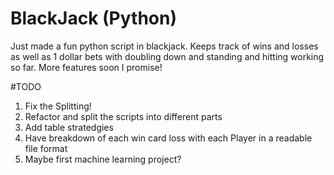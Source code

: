 # BlackJack (Python)
Just made a fun python script in blackjack. Keeps track of wins and losses as well as 1 dollar bets with doubling down and standing and hitting working so far. More features soon I promise!

#TODO
1. Fix the Splitting!
2. Refactor and split the scripts into different parts
3. Add table stratedgies
4. Have breakdown of each win card loss with each Player in a readable file format
5. Maybe first machine learning project?
